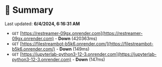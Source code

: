 # 📖 Summary
Last updated: **6/4/2024, 6:16:31 AM**

- `GET` [https://restreamer-09gx.onrender.com](https://restreamer-09gx.onrender.com) - **Down** (420363ms)
- `GET` [https://filestreambot-b5k6.onrender.com/](https://filestreambot-b5k6.onrender.com/) - **Down** (149ms)
- `GET` [https://jupyterlab-python3-12-3.onrender.com](https://jupyterlab-python3-12-3.onrender.com) - **Down** (147ms)
